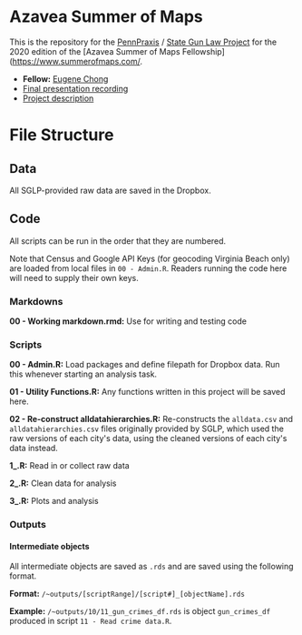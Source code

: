 # Azavea Summer of Maps
This is the repository for the [PennPraxis](https://www.design.upenn.edu/pennpraxis/home) / [State Gun Law Project](https://stategunlawproject.org/) for the 2020 edition of the [Azavea Summer of Maps Fellowship](https://www.summerofmaps.com/.

* **Fellow:** [Eugene Chong](https://e-chong.github.io/)
* [Final presentation recording](https://drive.google.com/open?id=19BTBXISt9iR6OxC6LDHMqVG-RAwh1W1K)
* [Project description](https://www.summerofmaps.com/projects/shortlist/2020-pennpraxis)

# File Structure

## Data

All SGLP-provided raw data are saved in the Dropbox.

## Code

All scripts can be run in the order that they are numbered.

Note that Census and Google API Keys (for geocoding Virginia Beach only) are loaded from local files in `00 - Admin.R`. Readers running the code here will need to supply their own keys.

### Markdowns

**00 - Working markdown.rmd:** Use for writing and testing code

### Scripts



**00 - Admin.R:** Load packages and define filepath for Dropbox data. Run this whenever starting an analysis task.

**01 - Utility Functions.R:** Any functions written in this project will be saved here.

**02 - Re-construct alldatahierarchies.R:** Re-constructs the `alldata.csv` and `alldatahierarchies.csv` files originally provided by SGLP, which used the raw versions of each city's data, using the cleaned versions of each city's data instead.

**1\_.R:** Read in or collect raw data

**2\_.R:** Clean data for analysis

**3\_.R:** Plots and analysis

### Outputs

#### Intermediate objects

All intermediate objects are saved as `.rds` and are saved using the following format.

**Format:** `/~outputs/[scriptRange]/[script#]_[objectName].rds`

**Example:** `/~outputs/10/11_gun_crimes_df.rds` is object `gun_crimes_df` produced in script `11 - Read crime data.R`.